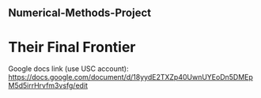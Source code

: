 ## Numerical-Methods-Project
# Their Final Frontier

Google docs link (use USC account):
https://docs.google.com/document/d/18yydE2TXZp40UwnUYEoDn5DMEpM5d5irrHrvfm3vsfg/edit
